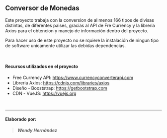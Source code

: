 ## Conversor de Monedas

Este proyecto trabaja con la conversion de al menos 166 tipos de divisas distintas, de diferentes paises, gracias al API  de Fre Currency y la libreria Axios para el obtencion y manejo de información dentro del proyecto.

Para hacer uso de este proyecto no se rquiere la instalación de ningun tipo de software unicamente utilizar las debidas dependencias.

<br>

#### Recursos utilizados en el proyecto
- Free Currency API: https://www.currencyconverterapi.com
- Libreria Axios: https://cdnjs.com/libraries/axios
- Diseño - Booststrap: https://getbootstrap.com
- CDN - VueJS: https://vuejs.org

<br><hr>
#### Elaborado por:
> #####  Wendy Hernández
